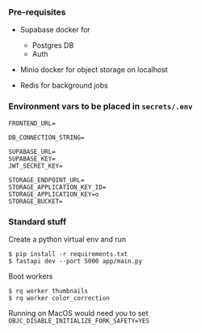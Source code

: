 ### Pre-requisites

- Supabase docker for
    - Postgres DB
    - Auth

- Minio docker for object storage on localhost
- Redis for background jobs


### Environment vars to be placed in `secrets/.env`

```
FRONTEND_URL=

DB_CONNECTION_STRING=

SUPABASE_URL=
SUPABASE_KEY=
JWT_SECRET_KEY=

STORAGE_ENDPOINT_URL=
STORAGE_APPLICATION_KEY_ID=
STORAGE_APPLICATION_KEY=o
STORAGE_BUCKET=
```

### Standard stuff
Create a python virtual env and run
```
$ pip install -r requirements.txt
$ fastapi dev --port 5000 app/main.py
```

Boot workers
```
$ rq worker thumbnails
$ rq worker color_correction
```

Running on MacOS would need you to set `OBJC_DISABLE_INITIALIZE_FORK_SAFETY=YES`

